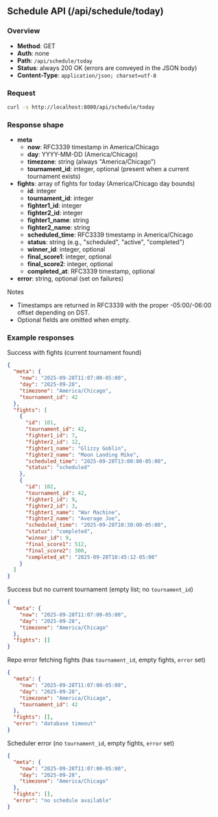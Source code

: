 ## Schedule API (/api/schedule/today)

### Overview
- **Method**: GET
- **Auth**: none
- **Path**: `/api/schedule/today`
- **Status**: always 200 OK (errors are conveyed in the JSON body)
- **Content-Type**: `application/json; charset=utf-8`

### Request

```bash
curl -s http://localhost:8080/api/schedule/today
```

### Response shape

- **meta**
  - **now**: RFC3339 timestamp in America/Chicago
  - **day**: YYYY-MM-DD (America/Chicago)
  - **timezone**: string (always "America/Chicago")
  - **tournament_id**: integer, optional (present when a current tournament exists)
- **fights**: array of fights for today (America/Chicago day bounds)
  - **id**: integer
  - **tournament_id**: integer
  - **fighter1_id**: integer
  - **fighter2_id**: integer
  - **fighter1_name**: string
  - **fighter2_name**: string
  - **scheduled_time**: RFC3339 timestamp in America/Chicago
  - **status**: string (e.g., "scheduled", "active", "completed")
  - **winner_id**: integer, optional
  - **final_score1**: integer, optional
  - **final_score2**: integer, optional
  - **completed_at**: RFC3339 timestamp, optional
- **error**: string, optional (set on failures)

Notes
- Timestamps are returned in RFC3339 with the proper -05:00/-06:00 offset depending on DST.
- Optional fields are omitted when empty.

### Example responses

Success with fights (current tournament found)

```json
{
  "meta": {
    "now": "2025-09-28T11:07:00-05:00",
    "day": "2025-09-28",
    "timezone": "America/Chicago",
    "tournament_id": 42
  },
  "fights": [
    {
      "id": 101,
      "tournament_id": 42,
      "fighter1_id": 7,
      "fighter2_id": 12,
      "fighter1_name": "Glizzy Goblin",
      "fighter2_name": "Moon Landing Mike",
      "scheduled_time": "2025-09-28T13:00:00-05:00",
      "status": "scheduled"
    },
    {
      "id": 102,
      "tournament_id": 42,
      "fighter1_id": 9,
      "fighter2_id": 3,
      "fighter1_name": "War Machine",
      "fighter2_name": "Average Joe",
      "scheduled_time": "2025-09-28T10:30:00-05:00",
      "status": "completed",
      "winner_id": 9,
      "final_score1": 512,
      "final_score2": 300,
      "completed_at": "2025-09-28T10:45:12-05:00"
    }
  ]
}
```

Success but no current tournament (empty list; no `tournament_id`)

```json
{
  "meta": {
    "now": "2025-09-28T11:07:00-05:00",
    "day": "2025-09-28",
    "timezone": "America/Chicago"
  },
  "fights": []
}
```

Repo error fetching fights (has `tournament_id`, empty fights, `error` set)

```json
{
  "meta": {
    "now": "2025-09-28T11:07:00-05:00",
    "day": "2025-09-28",
    "timezone": "America/Chicago",
    "tournament_id": 42
  },
  "fights": [],
  "error": "database timeout"
}
```

Scheduler error (no `tournament_id`, empty fights, `error` set)

```json
{
  "meta": {
    "now": "2025-09-28T11:07:00-05:00",
    "day": "2025-09-28",
    "timezone": "America/Chicago"
  },
  "fights": [],
  "error": "no schedule available"
}
```


